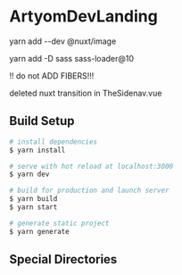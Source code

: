 # ArtyomDevLanding
yarn add --dev @nuxt/image

yarn add -D sass sass-loader@10

!! do not ADD FIBERS!!!

deleted nuxt transition in TheSidenav.vue

## Build Setup

```bash
# install dependencies
$ yarn install

# serve with hot reload at localhost:3000
$ yarn dev

# build for production and launch server
$ yarn build
$ yarn start

# generate static project
$ yarn generate
```

## Special Directories
